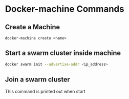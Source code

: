 # Docker-machine Commands

## Create a Machine

`docker-machine create <name>`

## Start a swarm cluster inside machine

```bash
docker swarm init --advertise-addr <ip_address>
```

## Join a swarm cluster

This command is printed out when start



